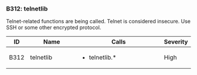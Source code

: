 ### B312: telnetlib

Telnet-related functions are being called. Telnet is considered
insecure. Use SSH or some other encrypted protocol.

<table>
<colgroup>
<col style="width: 8%" />
<col style="width: 28%" />
<col style="width: 49%" />
<col style="width: 15%" />
</colgroup>
<thead>
<tr class="header">
<th>ID</th>
<th>Name</th>
<th>Calls</th>
<th>Severity</th>
</tr>
</thead>
<tbody>
<tr class="odd">
<td>B312</td>
<td>telnetlib</td>
<td><ul>
<li>telnetlib.*</li>
</ul></td>
<td>High</td>
</tr>
</tbody>
</table>
